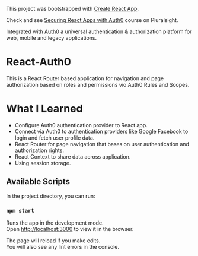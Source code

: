 This project was bootstrapped with [Create React App](https://github.com/facebook/create-react-app).

Check and see [Securing React Apps with Auth0](https://app.pluralsight.com/library/courses/react-auth0-authentication-security/table-of-contents) course on Pluralsight.

Integrated with [Auth0](https://auth0.com/) a universal authentication & authorization platform for web, mobile and legacy applications.

# React-Auth0

This is a React Router based application for navigation and page authorization based on roles and permissions vio Auth0 Rules and Scopes.

# What I Learned

- Configure Auth0 authentication provider to React app.
- Connect via Auth0 to authentication providers like Google Facebook to login and fetch user profile data.
- React Router for page navigation that bases on user authentication and authorization rights.
- React Context to share data across application.
- Using session storage.

## Available Scripts

In the project directory, you can run:

### `npm start`

Runs the app in the development mode.<br>
Open [http://localhost:3000](http://localhost:3000) to view it in the browser.

The page will reload if you make edits.<br>
You will also see any lint errors in the console.
